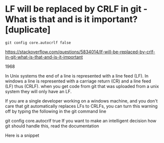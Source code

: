 # LF will be replaced by CRLF in git - What is that and is it important? [duplicate]

```
git config core.autocrlf false
```

https://stackoverflow.com/questions/5834014/lf-will-be-replaced-by-crlf-in-git-what-is-that-and-is-it-important


1968

In Unix systems the end of a line is represented with a line feed (LF). In windows a line is represented with a carriage return (CR) and a line feed (LF) thus (CRLF). when you get code from git that was uploaded from a unix system they will only have an LF.

If you are a single developer working on a windows machine, and you don't care that git automatically replaces LFs to CRLFs, you can turn this warning off by typing the following in the git command line

git config core.autocrlf true
If you want to make an intelligent decision how git should handle this, read the documentation

Here is a snippet
